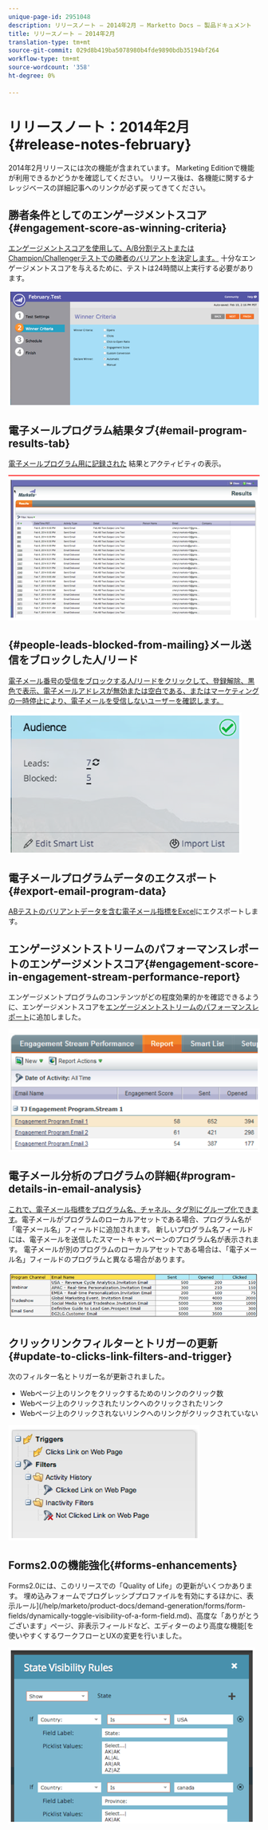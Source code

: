 ```yaml
---
unique-page-id: 2951048
description: リリースノート — 2014年2月 — Marketto Docs — 製品ドキュメント
title: リリースノート — 2014年2月
translation-type: tm+mt
source-git-commit: 029d8b419ba5078980b4fde9890bdb35194bf264
workflow-type: tm+mt
source-wordcount: '358'
ht-degree: 0%

---
```



# リリースノート：2014年2月{#release-notes-february}

2014年2月リリースには次の機能が含まれています。 Marketing Editionで機能が利用できるかどうかを確認してください。 リリース後は、各機能に関するナレッジベースの詳細記事へのリンクが必ず戻ってきてください。

## 勝者条件としてのエンゲージメントスコア{#engagement-score-as-winning-criteria}

[エンゲージメントスコアを使用して、A/B分割テストまたはChampion/Challengerテストでの勝者のバリアントを決定します。](/help/marketo/product-docs/email-marketing/email-programs/email-program-actions/email-test-a-b-test/define-the-a-b-test-winner-criteria.md) 十分なエンゲージメントスコアを与えるために、テストは24時間以上実行する必要があります。

![](assets/image2014-9-22-10-3a46-3a49.png)

## 電子メールプログラム結果タブ{#email-program-results-tab}

[電子メールプログラム用に記録された](/help/marketo/product-docs/email-marketing/email-programs/email-program-data/view-email-program-results.md) 結果とアクティビティの表示。

![](assets/image2014-9-22-10-3a47-3a19.png)

## {#people-leads-blocked-from-mailing}メール送信をブロックした人/リード

[電子メール番号の受信をブロックする人/リードをクリックして、登録解除、黒色で表示、電子メールアドレスが無効または空白である、またはマーケティングの一時停止により、電子メールを受信しないユーザーを確認します。](/help/marketo/product-docs/email-marketing/email-programs/managing-people-in-email-programs/define-an-audience-with-a-smart-list.md) 

![](assets/image2014-9-22-10-3a47-3a42.png)

## 電子メールプログラムデータのエクスポート{#export-email-program-data}

[ABテストのバリアントデータを含む電子メール指標をExcel](/help/marketo/product-docs/email-marketing/email-programs/email-program-data/export-email-program-dashboard-to-excel.md)にエクスポートします。

## エンゲージメントストリームのパフォーマンスレポートのエンゲージメントスコア{#engagement-score-in-engagement-stream-performance-report}

エンゲージメントプログラムのコンテンツがどの程度効果的かを確認できるように、エンゲージメントスコアを[エンゲージメントストリームのパフォーマンスレポート](/help/marketo/product-docs/email-marketing/drip-nurturing/reports-and-notifications/engagement-stream-performance-report.md)に追加しました。

![](assets/image2014-9-22-10-3a50-3a36.png)

## 電子メール分析のプログラムの詳細{#program-details-in-email-analysis}

[これで、電子メール指標をプログラム名、チャネル、タグ別にグループ化できます](/help/marketo/product-docs/reporting/revenue-cycle-analytics/email-analysis/build-an-email-analysis-report-that-shows-program-information.md)。電子メールがプログラムのローカルアセットである場合、プログラム名が「電子メール名」フィールドに追加されます。 新しいプログラム名フィールドには、電子メールを送信したスマートキャンペーンのプログラム名が表示されます。 電子メールが別のプログラムのローカルアセットである場合は、「電子メール名」フィールドのプログラムと異なる場合があります。

![](assets/image2014-9-22-10-3a50-3a57.png)

## クリックリンクフィルターとトリガーの更新{#update-to-clicks-link-filters-and-trigger}

次のフィルター名とトリガー名が更新されました。

* Webページ上のリンクをクリックするためのリンクのクリック数
* Webページ上のクリックされたリンクへのクリックされたリンク
* Webページ上のクリックされないリンクへのリンクがクリックされていない

![](assets/image2014-9-22-10-3a51-3a31.png)

## Forms2.0の機能強化{#forms-enhancements}

Forms2.0には、このリリースでの「Quality of Life」の更新がいくつかあります。 埋め込みフォームでプログレッシブプロファイルを有効にするほかに、表示ルール](/help/marketo/product-docs/demand-generation/forms/form-fields/dynamically-toggle-visibility-of-a-form-field.md)、高度な「ありがとうございます」ページ、非表示フィールドなど、エディターのより高度な機能[を使いやすくするワークフローとUXの変更を行いました。

![](assets/image2014-9-22-10-3a51-3a54.png)
